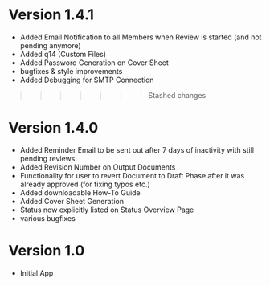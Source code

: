 # Version 1.4.1
 - Added Email Notification to all Members when Review is started (and not pending anymore)
 - Added q14 (Custom Files)
 - Added Password Generation on Cover Sheet
 - bugfixes & style improvements
 - Added Debugging for SMTP Connection
 
>>>>>>> Stashed changes
# Version 1.4.0
 - Added Reminder Email to be sent out after 7 days of inactivity with still pending reviews.
 - Added Revision Number on Output Documents
 - Functionality for user to revert Document to Draft Phase after it was already approved (for fixing typos etc.)
 - Added downloadable How-To Guide
 - Added Cover Sheet Generation
 - Status now explicitly listed on Status Overview Page
 - various bugfixes

# Version 1.0
 - Initial App